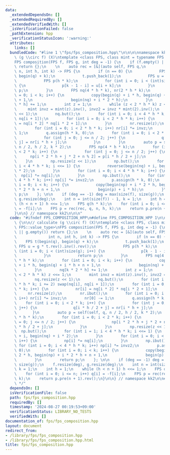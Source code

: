 ```yaml
---
data:
  _extendedDependsOn: []
  _extendedRequiredBy: []
  _extendedVerifiedWith: []
  _isVerificationFailed: false
  _pathExtension: hpp
  _verificationStatusIcon: ':warning:'
  attributes:
    links: []
  bundledCode: "#line 1 \"fps/fps_composition.hpp\"\n\n\n\nnamespace kk2 {\n\n// calculate\
    \ (g \\circ f) (X)\ntemplate <class FPS, class mint = typename FPS::value_type>\n\
    FPS composition(FPS f, FPS g, int deg = -1) {\n    if (f.empty() || g.empty())\
    \ return {};\n    \n    auto rec = [&](auto self, FPS q,\n                   int\
    \ n, int h, int k) -> FPS {\n        if (n == 0) {\n            FPS t(begin(q),\
    \ begin(q) + k);\n            t.push_back(1);\n            FPS u = g * t.rev().inv().rev();\n\
    \            FPS p(h * k);\n            for (int i = 0; i < (int)size(g); i++)\
    \ {\n                p[k - 1 - i] = u[i + k];\n            }\n            return\
    \ p;\n        }\n        FPS nq(4 * h * k), nr(2 * h * k);\n        for (int i\
    \ = 0; i < k; i++) {\n            copy(begin(q) + i * h, begin(q) + i * h + n\
    \ + 1,\n                 begin(nq) + i * 2 * h);\n        }\n        nq[k * 2\
    \ * h] += 1;\n        int z = 1;\n        while (z < 2 * h * k) z <<= 1;\n   \
    \     mint invz = mint(z).inv(), invz2 = invz * mint(2).inv();\n        nq.resize(z\
    \ << 1);\n        nq.but();\n        for (int i = 0; i < 4 * h * k; i += 2) swap(nq[i],\
    \ nq[i + 1]);\n        for (int i = 0; i < 2 * h * k; i++) {\n            nr[i]\
    \ = nq[i * 2] * nq[i * 2 + 1];\n        }\n        nr.resize(z);\n        nr.ibut();\n\
    \        for (int i = 0; i < 2 * h * k; i++) nr[i] *= invz;\n        nr[0] -=\
    \ 1;\n        q.assign(h * k, 0);\n        for (int i = 0; i < 2 * k; i++) {\n\
    \            for (int j = 0; j <= n / 2; j++) {\n                q[i * h / 2 +\
    \ j] = nr[i * h + j];\n            }\n        }\n        auto p = self(self, q,\
    \ n / 2, h / 2, k * 2);\n        FPS np(4 * h * k);\n        for (int i = 0; i\
    \ < 2 * k; i++) {\n            for (int j = 0; j <= n / 2; j++) {\n          \
    \      np[i * 2 * h + j * 2 + n % 2] = p[i * h / 2 + j];\n            }\n    \
    \    }\n        np.resize(z << 1);\n        np.but();\n        for (int i = 1;\
    \ i < 4 * h * k; i <<= 1) {\n            reverse(begin(nq) + i, begin(nq) + i\
    \ * 2);\n        }\n        for (int i = 0; i < 4 * h * k; i++) {\n          \
    \  np[i] *= nq[i];\n        }\n        np.ibut();\n        for (int i = 0; i <\
    \ 4 * h * k; i++) np[i] *= invz2;\n        p.assign(h * k, 0);\n        for (int\
    \ i = 0; i < k; i++) {\n            copy(begin(np) + i * 2 * h, begin(np) + i\
    \ * 2 * h + n + 1,\n                 begin(p) + i * h);\n        }\n        return\
    \ p;\n    }; \n\n    if (deg == -1) deg = max(size(f), size(g));\n    f.resize(deg),\
    \ g.resize(deg);\n    int n = int(size(f)) - 1, k = 1;\n    int h = 1;\n    while\
    \ (h < n + 1) h <<= 1;\n    FPS q(h * k);\n    for (int i = 0; i <= n; i++) q[i]\
    \ = -f[i];\n    FPS p = rec(rec, q, n, h, k);\n    return p.pre(n + 1).rev();\n\
    }\n\n} // namespace kk2\n\n\n"
  code: "#ifndef FPS_COMPOSITION_HPP\n#define FPS_COMPOSITION_HPP 1\n\nnamespace kk2\
    \ {\n\n// calculate (g \\circ f) (X)\ntemplate <class FPS, class mint = typename\
    \ FPS::value_type>\nFPS composition(FPS f, FPS g, int deg = -1) {\n    if (f.empty()\
    \ || g.empty()) return {};\n    \n    auto rec = [&](auto self, FPS q,\n     \
    \              int n, int h, int k) -> FPS {\n        if (n == 0) {\n        \
    \    FPS t(begin(q), begin(q) + k);\n            t.push_back(1);\n           \
    \ FPS u = g * t.rev().inv().rev();\n            FPS p(h * k);\n            for\
    \ (int i = 0; i < (int)size(g); i++) {\n                p[k - 1 - i] = u[i + k];\n\
    \            }\n            return p;\n        }\n        FPS nq(4 * h * k), nr(2\
    \ * h * k);\n        for (int i = 0; i < k; i++) {\n            copy(begin(q)\
    \ + i * h, begin(q) + i * h + n + 1,\n                 begin(nq) + i * 2 * h);\n\
    \        }\n        nq[k * 2 * h] += 1;\n        int z = 1;\n        while (z\
    \ < 2 * h * k) z <<= 1;\n        mint invz = mint(z).inv(), invz2 = invz * mint(2).inv();\n\
    \        nq.resize(z << 1);\n        nq.but();\n        for (int i = 0; i < 4\
    \ * h * k; i += 2) swap(nq[i], nq[i + 1]);\n        for (int i = 0; i < 2 * h\
    \ * k; i++) {\n            nr[i] = nq[i * 2] * nq[i * 2 + 1];\n        }\n   \
    \     nr.resize(z);\n        nr.ibut();\n        for (int i = 0; i < 2 * h * k;\
    \ i++) nr[i] *= invz;\n        nr[0] -= 1;\n        q.assign(h * k, 0);\n    \
    \    for (int i = 0; i < 2 * k; i++) {\n            for (int j = 0; j <= n / 2;\
    \ j++) {\n                q[i * h / 2 + j] = nr[i * h + j];\n            }\n \
    \       }\n        auto p = self(self, q, n / 2, h / 2, k * 2);\n        FPS np(4\
    \ * h * k);\n        for (int i = 0; i < 2 * k; i++) {\n            for (int j\
    \ = 0; j <= n / 2; j++) {\n                np[i * 2 * h + j * 2 + n % 2] = p[i\
    \ * h / 2 + j];\n            }\n        }\n        np.resize(z << 1);\n      \
    \  np.but();\n        for (int i = 1; i < 4 * h * k; i <<= 1) {\n            reverse(begin(nq)\
    \ + i, begin(nq) + i * 2);\n        }\n        for (int i = 0; i < 4 * h * k;\
    \ i++) {\n            np[i] *= nq[i];\n        }\n        np.ibut();\n       \
    \ for (int i = 0; i < 4 * h * k; i++) np[i] *= invz2;\n        p.assign(h * k,\
    \ 0);\n        for (int i = 0; i < k; i++) {\n            copy(begin(np) + i *\
    \ 2 * h, begin(np) + i * 2 * h + n + 1,\n                 begin(p) + i * h);\n\
    \        }\n        return p;\n    }; \n\n    if (deg == -1) deg = max(size(f),\
    \ size(g));\n    f.resize(deg), g.resize(deg);\n    int n = int(size(f)) - 1,\
    \ k = 1;\n    int h = 1;\n    while (h < n + 1) h <<= 1;\n    FPS q(h * k);\n\
    \    for (int i = 0; i <= n; i++) q[i] = -f[i];\n    FPS p = rec(rec, q, n, h,\
    \ k);\n    return p.pre(n + 1).rev();\n}\n\n} // namespace kk2\n\n#endif /* FPS_COMPOSITION_HPP\
    \ */"
  dependsOn: []
  isVerificationFile: false
  path: fps/fps_composition.hpp
  requiredBy: []
  timestamp: '2024-08-27 00:19:53+09:00'
  verificationStatus: LIBRARY_NO_TESTS
  verifiedWith: []
documentation_of: fps/fps_composition.hpp
layout: document
redirect_from:
- /library/fps/fps_composition.hpp
- /library/fps/fps_composition.hpp.html
title: fps/fps_composition.hpp
---
```

